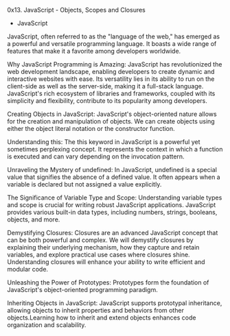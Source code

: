 0x13. JavaScript - Objects, Scopes and Closures
- JavaScript

JavaScript, often referred to as the "language of the web," has emerged as a powerful and versatile programming language. It boasts a wide range of features that make it a favorite among developers worldwide.

Why JavaScript Programming is Amazing:
JavaScript has revolutionized the web development landscape, enabling developers to create dynamic and interactive websites with ease. Its versatility lies in its ability to run on the client-side as well as the server-side, making it a full-stack language. JavaScript's rich ecosystem of libraries and frameworks, coupled with its simplicity and flexibility, contribute to its popularity among developers.

Creating Objects in JavaScript:
JavaScript's object-oriented nature allows for the creation and manipulation of objects. We can create objects using either the object literal notation or the constructor function.

Understanding this:
The this keyword in JavaScript is a powerful yet sometimes perplexing concept. It represents the context in which a function is executed and can vary depending on the invocation pattern.

Unraveling the Mystery of undefined:
In JavaScript, undefined is a special value that signifies the absence of a defined value. It often appears when a variable is declared but not assigned a value explicitly.

The Significance of Variable Type and Scope:
Understanding variable types and scope is crucial for writing robust JavaScript applications. JavaScript provides various built-in data types, including numbers, strings, booleans, objects, and more.

Demystifying Closures:
Closures are an advanced JavaScript concept that can be both powerful and complex. We will demystify closures by explaining their underlying mechanism, how they capture and retain variables, and explore practical use cases where closures shine. Understanding closures will enhance your ability to write efficient and modular code.

Unleashing the Power of Prototypes:
Prototypes form the foundation of JavaScript's object-oriented programming paradigm.

Inheriting Objects in JavaScript:
JavaScript supports prototypal inheritance, allowing objects to inherit properties and behaviors from other objects.Learning how to inherit and extend objects enhances code organization and scalability.
